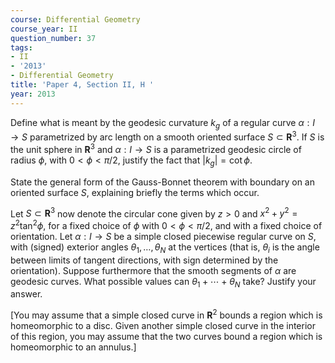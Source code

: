 ```yaml
---
course: Differential Geometry
course_year: II
question_number: 37
tags:
- II
- '2013'
- Differential Geometry
title: 'Paper 4, Section II, H '
year: 2013
---
```




Define what is meant by the geodesic curvature $k_{g}$ of a regular curve $\alpha: I \rightarrow S$ parametrized by arc length on a smooth oriented surface $S \subset \mathbf{R}^{3}$. If $S$ is the unit sphere in $\mathbf{R}^{3}$ and $\alpha: I \rightarrow S$ is a parametrized geodesic circle of radius $\phi$, with $0<\phi<\pi / 2$, justify the fact that $\left|k_{g}\right|=\cot \phi$.

State the general form of the Gauss-Bonnet theorem with boundary on an oriented surface $S$, explaining briefly the terms which occur.

Let $S \subset \mathbf{R}^{3}$ now denote the circular cone given by $z>0$ and $x^{2}+y^{2}=z^{2} \tan ^{2} \phi$, for a fixed choice of $\phi$ with $0<\phi<\pi / 2$, and with a fixed choice of orientation. Let $\alpha: I \rightarrow S$ be a simple closed piecewise regular curve on $S$, with (signed) exterior angles $\theta_{1}, \ldots, \theta_{N}$ at the vertices (that is, $\theta_{i}$ is the angle between limits of tangent directions, with sign determined by the orientation). Suppose furthermore that the smooth segments of $\alpha$ are geodesic curves. What possible values can $\theta_{1}+\cdots+\theta_{N}$ take? Justify your answer.

[You may assume that a simple closed curve in $\mathbf{R}^{2}$ bounds a region which is homeomorphic to a disc. Given another simple closed curve in the interior of this region, you may assume that the two curves bound a region which is homeomorphic to an annulus.]